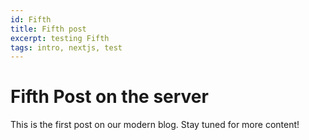 ```yaml
---
id: Fifth
title: Fifth post
excerpt: testing Fifth
tags: intro, nextjs, test
---
```


# Fifth Post on the server

This is the first post on our modern blog. Stay tuned for more content!
